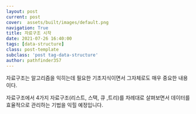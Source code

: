```yaml
---
layout: post
current: post
cover:  assets/built/images/default.png
navigation: True
title: 자료구조 시작
date: 2021-07-26 16:40:00
tags: [data-structure]
class: post-template
subclass: 'post tag-data-structure'
author: pathfinder357
---
```


자료구조는 알고리즘을 익히는데 필요한 기초지식이면서 그자체로도 매우 중요한 내용이다.

자료구조에서 4가지 자료구조(리스트, 스택, 큐 ,트리)를 차례대로 살펴보면서 데이터를 효율적으로 관리하는 기법을 익힐 예정입니다.





